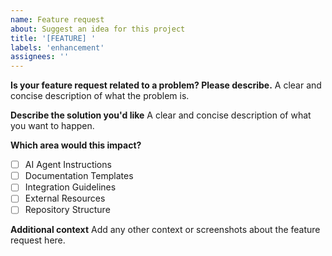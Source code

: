 ```yaml
---
name: Feature request
about: Suggest an idea for this project
title: '[FEATURE] '
labels: 'enhancement'
assignees: ''
---
```


**Is your feature request related to a problem? Please describe.**
A clear and concise description of what the problem is.

**Describe the solution you'd like**
A clear and concise description of what you want to happen.

**Which area would this impact?**
- [ ] AI Agent Instructions
- [ ] Documentation Templates
- [ ] Integration Guidelines
- [ ] External Resources
- [ ] Repository Structure

**Additional context**
Add any other context or screenshots about the feature request here.

